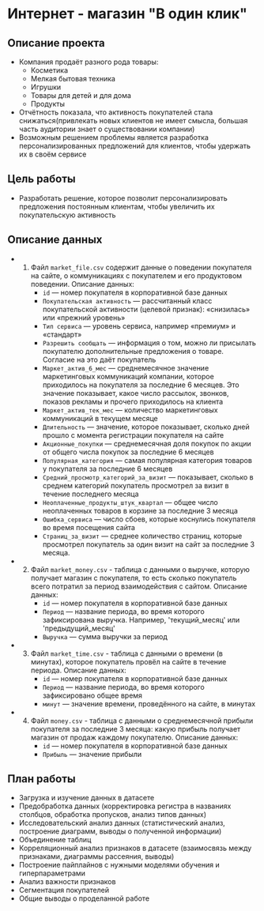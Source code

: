 # Интернет - магазин "В один клик"
## Описание проекта
- Компания продаёт разного рода товары:
    + Косметика
    + Мелкая бытовая техника
    + Игрушки
    + Товары для детей и для дома
    + Продукты
- Отчётность показала, что активность покупателей стала снижаться(привлекать новых клиентов не имеет смысла, большая часть аудитории знает о существовании компании)
- Возможным решением проблемы является разработка персонализированных предложений для клиентов, чтобы удержать их в своём сервисе
## Цель работы
- Разработать решение, которое позволит персонализировать предложения постоянным клиентам, чтобы увеличить их покупательскую активность
## Описание данных
- 1. Файл `market_file.csv` содержит данные о поведении покупателя на сайте, о коммуникациях с покупателем и его продуктовом поведении. Описание данных:
     + `id` — номер покупателя в корпоративной базе данных
     + `Покупательская активность` — рассчитанный класс покупательской активности (целевой признак): «снизилась» или «прежний уровень»
     + `Тип сервиса` — уровень сервиса, например «премиум» и «стандарт»
     + `Разрешить сообщать` — информация о том, можно ли присылать покупателю дополнительные предложения о товаре. Согласие на это даёт покупатель
     + `Маркет_актив_6_мес` — среднемесячное значение маркетинговых коммуникаций компании, которое приходилось на покупателя за последние 6 месяцев. Это значение показывает, какое число рассылок, звонков, показов рекламы и прочего приходилось на клиента
     + `Маркет_актив_тек_мес` — количество маркетинговых коммуникаций в текущем месяце
     + `Длительность` — значение, которое показывает, сколько дней прошло с момента регистрации покупателя на сайте
     + `Акционные_покупки` — среднемесячная доля покупок по акции от общего числа покупок за последние 6 месяцев
     + `Популярная_категория` — самая популярная категория товаров у покупателя за последние 6 месяцев
     + `Средний_просмотр_категорий_за_визит` — показывает, сколько в среднем категорий покупатель просмотрел за визит в течение последнего месяца
     + `Неоплаченные_продукты_штук_квартал` — общее число неоплаченных товаров в корзине за последние 3 месяца
     + `Ошибка_сервиса` — число сбоев, которые коснулись покупателя во время посещения сайта
     + `Страниц_за_визит` — среднее количество страниц, которые просмотрел покупатель за один визит на сайт за последние 3 месяца.
- 2. Файл `market_money.csv` - таблица с данными о выручке, которую получает магазин с покупателя, то есть сколько покупатель всего потратил за период взаимодействия с сайтом. Описание данных:
     + `id` — номер покупателя в корпоративной базе данных
     + `Период` — название периода, во время которого зафиксирована выручка. Например, 'текущий_месяц' или 'предыдущий_месяц'
     + `Выручка` — сумма выручки за период
- 3. Файл `market_time.csv` - таблица с данными о времени (в минутах), которое покупатель провёл на сайте в течение периода. Описание данных:
     + `id` — номер покупателя в корпоративной базе данных
     + `Период` — название периода, во время которого зафиксировано общее время
     + `минут` — значение времени, проведённого на сайте, в минутах
- 4. Файл `money.csv` - таблица с данными о среднемесячной прибыли покупателя за последние 3 месяца: какую прибыль получает магазин от продаж каждому покупателю. Описание данных:
     + `id` — номер покупателя в корпоративной базе данных
     + `Прибыль` — значение прибыли
## План работы
- Загрузка и изучение данных в датасете
- Предобработка данных (корректировка регистра в названиях столбцов, обработка пропусков, анализ типов данных)
- Исследовательский анализ данных (статистический анализ, построение диаграмм, выводы о полученной информации)
- Объединение таблиц
- Корреляционный анализ признаков в датасете (взаимосвязь между признаками, диаграммы рассеяния, выводы)
- Построение пайплайнов с нужными моделями обучения и гиперпараметрами
- Анализ важности признаков
- Сегментация покупателей
- Общие выводы о проделанной работе
